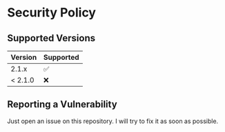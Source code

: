 # Security Policy

## Supported Versions

| Version | Supported          |
| ------- | ------------------ |
| 2.1.x   | :white_check_mark: |
| < 2.1.0   | :x:                |

## Reporting a Vulnerability

Just open an issue on this repository.
I will try to fix it as soon as possible.
